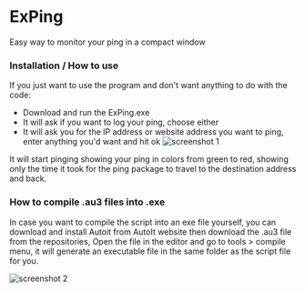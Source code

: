 # ExPing
Easy way to monitor your ping in a compact window

### Installation / How to use
If you just want to use the program and don't want anything to do with the code:
- Download and run the ExPing.exe
- It will ask if you want to log your ping, choose either
- It will ask you for the IP address or website address you want to ping, enter anything you'd want and hit ok
![screenshot 1](https://steemitimages.com/0x0/https://res.cloudinary.com/hpiynhbhq/image/upload/v1512156370/a0outcsijhvnqozirgzw.jpg)

It will start pinging showing your ping in colors from green to red, showing only the time it took for the ping package to travel to the destination address and back.

### How to compile .au3 files into .exe
In case you want to compile the script into an exe file yourself, you can download and install Autoit from AutoIt website then download the .au3 file from the repositories, Open the file in the editor and go to tools > compile menu, it will generate an executable file in the same folder as the script file for you.

![screenshot 2](https://steemitimages.com/0x0/https://user-images.githubusercontent.com/33455007/32934196-b0d488a8-cb80-11e7-84c1-1c869b98037c.jpg)
